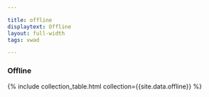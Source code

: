 ```yaml
---

title: offline
displaytext: Offline
layout: full-width
tags: vwad

---
```


### Offline

{% include collection_table.html collection={{site.data.offline}} %}
